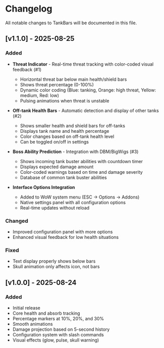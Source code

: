 # Changelog

All notable changes to TankBars will be documented in this file.

## [v1.1.0] - 2025-08-25

### Added
- **Threat Indicator** - Real-time threat tracking with color-coded visual feedback (#1)
  - Horizontal threat bar below main health/shield bars
  - Shows threat percentage (0-100%)
  - Dynamic color coding (Blue: tanking, Orange: high threat, Yellow: medium, Red: low)
  - Pulsing animations when threat is unstable
  
- **Off-tank Health Bars** - Automatic detection and display of other tanks (#2)
  - Shows smaller health and shield bars for off-tanks
  - Displays tank name and health percentage
  - Color changes based on off-tank health level
  - Can be toggled on/off in settings
  
- **Boss Ability Prediction** - Integration with DBM/BigWigs (#3)
  - Shows incoming tank buster abilities with countdown timer
  - Displays expected damage amount
  - Color-coded warnings based on time and damage severity
  - Database of common tank buster abilities
  
- **Interface Options Integration**
  - Added to WoW system menu (ESC → Options → Addons)
  - Native settings panel with all configuration options
  - Real-time updates without reload

### Changed
- Improved configuration panel with more options
- Enhanced visual feedback for low health situations

### Fixed
- Text display properly shows below bars
- Skull animation only affects icon, not bars

## [v1.0.0] - 2025-08-24

### Added
- Initial release
- Core health and absorb tracking
- Percentage markers at 10%, 20%, and 30%
- Smooth animations
- Damage projection based on 5-second history
- Configuration system with slash commands
- Visual effects (glow, pulse, skull warning)
